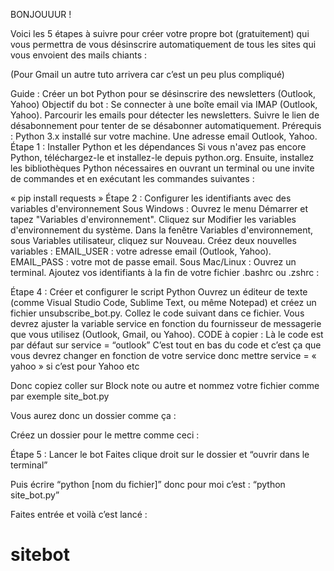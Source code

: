 BONJOUUUR ! 

Voici les 5 étapes à suivre pour créer votre propre bot (gratuitement) qui vous permettra de vous désinscrire automatiquement de tous les sites qui vous envoient des mails chiants : 

(Pour Gmail un autre tuto arrivera car c’est un peu plus compliqué) 

Guide : Créer un bot Python pour se désinscrire des newsletters (Outlook, Yahoo)
Objectif du bot :
Se connecter à une boîte email via IMAP (Outlook, Yahoo).
Parcourir les emails pour détecter les newsletters.
Suivre le lien de désabonnement pour tenter de se désabonner automatiquement.
Prérequis :
Python 3.x installé sur votre machine.
Une adresse email Outlook, Yahoo.
Étape 1 : Installer Python et les dépendances
Si vous n'avez pas encore Python, téléchargez-le et installez-le depuis python.org.
Ensuite, installez les bibliothèques Python nécessaires en ouvrant un terminal ou une invite de commandes et en exécutant les commandes suivantes :


« pip install requests »
Étape 2 : Configurer les identifiants avec des variables d'environnement
Sous Windows :
Ouvrez le menu Démarrer et tapez "Variables d'environnement".
Cliquez sur Modifier les variables d'environnement du système.
Dans la fenêtre Variables d'environnement, sous Variables utilisateur, cliquez sur Nouveau.
Créez deux nouvelles variables :
EMAIL_USER : votre adresse email (Outlook, Yahoo).
EMAIL_PASS : votre mot de passe email.
Sous Mac/Linux :
Ouvrez un terminal.
Ajoutez vos identifiants à la fin de votre fichier .bashrc ou .zshrc :

Étape 4 : Créer et configurer le script Python
Ouvrez un éditeur de texte (comme Visual Studio Code, Sublime Text, ou même Notepad) et créez un fichier unsubscribe_bot.py. Collez le code suivant dans ce fichier. Vous devrez ajuster la variable service en fonction du fournisseur de messagerie que vous utilisez (Outlook, Gmail, ou Yahoo).
CODE à copier :
Là le code est par défaut sur service = “outlook”
C’est tout en bas du code et c’est ça que vous devrez changer en fonction de votre service donc mettre service = « yahoo » si c’est pour Yahoo etc



Donc copiez coller sur Block note ou autre et nommez votre fichier comme par exemple site_bot.py

Vous aurez donc un dossier comme ça : 


Créez un dossier pour le mettre comme ceci : 


Étape 5 : Lancer le bot
Faites clique droit sur le dossier et “ouvrir dans le terminal”


Puis écrire “python [nom du fichier]” donc pour moi c’est : “python site_bot.py”


Faites entrée et voilà c’est lancé : 
# sitebot
